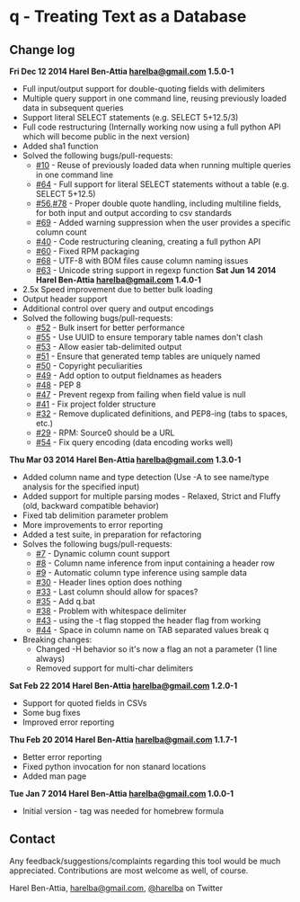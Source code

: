# q - Treating Text as a Database


## Change log
**Fri Dec 12 2014 Harel Ben-Attia <harelba@gmail.com> 1.5.0-1**
- Full input/output support for double-quoting fields with delimiters
- Multiple query support in one command line, reusing previously loaded data in subsequent queries
- Support literal SELECT statements (e.g. SELECT 5+12.5/3)
- Full code restructuring (Internally working now using a full python API which will become public in the next version)
- Added sha1 function 
- Solved the following bugs/pull-requests:
  - [#10](../../../issues/10) - Reuse of previously loaded data when running multiple queries in one command line 
  - [#64](../../../issues/64) - Full support for literal SELECT statements without a table (e.g. SELECT 5+12.5) 
  - [#56](../../../issues/56),[#78](../../../issues/78) - Proper double quote handling, including multiline fields, for both input and output according to csv standards 
  - [#69](../../../issues/69) - Added warning suppression when the user provides a specific column count
  - [#40](../../../issues/40) - Code restructuring cleaning, creating a full python API
  - [#60](../../../issues/60) - Fixed RPM packaging
  - [#68](../../../issues/68) - UTF-8 with BOM files cause column naming issues
  - [#63](../../../issues/63) - Unicode string support in regexp function
**Sat Jun 14 2014 Harel Ben-Attia <harelba@gmail.com> 1.4.0-1**
- 2.5x Speed improvement due to better bulk loading
- Output header support
- Additional control over query and output encodings
- Solved the following bugs/pull-requests:
  - [#52](../../../issues/52) - Bulk insert for better performance
  - [#55](../../../issues/55) - Use UUID to ensure temporary table names don't clash
  - [#53](../../../issues/53) - Allow easier tab-delimited output
  - [#51](../../../issues/51) - Ensure that generated temp tables are uniquely named
  - [#50](../../../issues/50) - Copyright peculiarities
  - [#49](../../../issues/49) - Add option to output fieldnames as headers
  - [#48](../../../issues/48) - PEP 8
  - [#47](../../../issues/47) - Prevent regexp from failing when field value is null
  - [#41](../../../issues/41) - Fix project folder structure
  - [#32](../../../issues/32) - Remove duplicated definitions, and PEP8-ing (tabs to spaces, etc.)
  - [#29](../../../issues/29) - RPM: Source0 should be a URL
  - [#54](../../../issues/54) - Fix query encoding (data encoding works well)

**Thu Mar 03 2014 Harel Ben-Attia <harelba@gmail.com> 1.3.0-1**
- Added column name and type detection (Use -A to see name/type analysis for the specified input)
- Added support for multiple parsing modes - Relaxed, Strict and Fluffy (old, backward compatible behavior)
- Fixed tab delimition parameter problem
- More improvements to error reporting
- Added a test suite, in preparation for refactoring
- Solves the following bugs/pull-requests:
  - [#7](../../../issues/7)  - Dynamic column count support
  - [#8](../../../issues/8)  - Column name inference from input containing a header row
  - [#9](../../../issues/9)  - Automatic column type inference using sample data
  - [#30](../../../issues/30) - Header lines option does nothing
  - [#33](../../../issues/33) - Last column should allow for spaces?
  - [#35](../../../issues/35) - Add q.bat
  - [#38](../../../issues/38) - Problem with whitespace delimiter
  - [#43](../../../issues/43) - using the -t flag stopped the header flag from working
  - [#44](../../../issues/44) - Space in column name on TAB separated values break q
- Breaking changes:
  - Changed -H behavior so it's now a flag an not a parameter (1 line always)
  - Removed support for multi-char delimiters

**Sat Feb 22 2014 Harel Ben-Attia <harelba@gmail.com> 1.2.0-1**
- Support for quoted fields in CSVs
- Some bug fixes
- Improved error reporting

**Thu Feb 20 2014 Harel Ben-Attia <harelba@gmail.com> 1.1.7-1**
- Better error reporting
- Fixed python invocation for non stanard locations
- Added man page

**Tue Jan 7 2014 Harel Ben-Attia <harelba@gmail.com> 1.0.0-1**
- Initial version - tag was needed for homebrew formula

## Contact
Any feedback/suggestions/complaints regarding this tool would be much appreciated. Contributions are most welcome as well, of course.

Harel Ben-Attia, harelba@gmail.com, [@harelba](https://twitter.com/harelba) on Twitter

